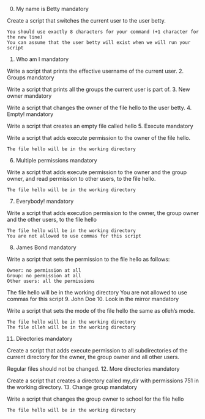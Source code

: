
0. My name is Betty
mandatory

Create a script that switches the current user to the user betty.

    You should use exactly 8 characters for your command (+1 character for the new line)
    You can assume that the user betty will exist when we will run your script

1. Who am I
mandatory

Write a script that prints the effective username of the current user.
2. Groups
mandatory

Write a script that prints all the groups the current user is part of.
3. New owner
mandatory

Write a script that changes the owner of the file hello to the user betty.
4. Empty!
mandatory

Write a script that creates an empty file called hello
5. Execute
mandatory

Write a script that adds execute permission to the owner of the file hello.

    The file hello will be in the working directory

6. Multiple permissions
mandatory

Write a script that adds execute permission to the owner and the group owner, and read permission to other users, to the file hello.

    The file hello will be in the working directory

7. Everybody!
mandatory

Write a script that adds execution permission to the owner, the group owner and the other users, to the file hello

    The file hello will be in the working directory
    You are not allowed to use commas for this script

8. James Bond
mandatory

Write a script that sets the permission to the file hello as follows:

    Owner: no permission at all
    Group: no permission at all
    Other users: all the permissions

The file hello will be in the working directory You are not allowed to use commas for this script
9. John Doe
10. Look in the mirror
mandatory

Write a script that sets the mode of the file hello the same as olleh’s mode.

    The file hello will be in the working directory
    The file olleh will be in the working directory

11. Directories
mandatory

Create a script that adds execute permission to all subdirectories of the current directory for the owner, the group owner and all other users.

Regular files should not be changed.
12. More directories
mandatory

Create a script that creates a directory called my_dir with permissions 751 in the working directory.
13. Change group
mandatory

Write a script that changes the group owner to school for the file hello

    The file hello will be in the working directory

